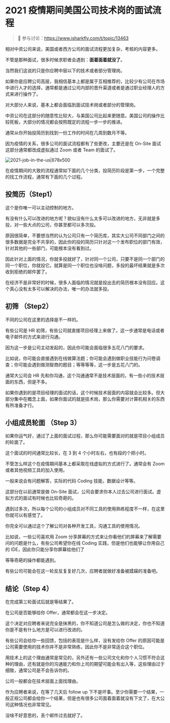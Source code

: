 # 2021 疫情期间美国公司技术岗的面试流程

> 🔔 参与讨论：https://www.isharkfly.com/t/topic/13463

相对中资公司来说，美国或者西方公司的面试流程更加复杂，考核的内容更多。

不管是那种面试，很多时候求职者会遇到：**面着面着就没了**。

当然我们这说的只是你应聘中层以下的技术或者部分管理岗。

如果你是应聘公司高层，我相信基本上都是属于互相推荐的，比较少有公司在市场中进行人才的选择，通常都是通过公司内部的晋升渠道或者是通过职业经理人的方式来进行操作了。

对大部分人来说，基本上都会面临到面试技术岗或者部分的管理岗。

中资公司在这部分的随意性比较大，与美国公司比起来更随意。美国公司的操作比较死板，大部分的情况都会按照既定的流程一步一步的推进。

通常从你开始投简历到找到一份工作的时间在几周到数月不等。

因为疫情的关系，很多公司的面试流程都有了些更改，主要还是在 On-Site 面试这部分通常都改成虚拟通过 Zoom 或者 Team 的面试了。

![2021-job-in-the-us|678x500](https://cdn.isharkfly.com/com-isharkfly-www/discourse-uploads/optimized/2X/5/55828ea8f5ec2300d6451776fa11b50c087e269c_2_678x500.png)

在疫情期间的大致的流程通常如下面的几个分类，投简历阶段是第一步，一个完整的找工作流程，通常有下面的几个过程。

## 投简历（Step1）

这个是你唯一可以主动控制的地方。

有没有什么可以改进的地方呢？貌似没有什么太多可以改进的地方，无非就是多投，对一些大点的公司，你甚至都可以多次投。

原因很简单，不要想当然的认为公司只有一个简历库，其实大公司不同部门之间的很多数据是完全不共享的，因此你的投的简历只针对这一个发布职位的部门有效，针对其他的一些部门，可能根本没有看到过。

因此针对上面的情况，你就多投就好了，针对同一个公司，只要不是同一个部门的同一个职位，你就投它。就算是同一个职位也没啥问题，多投的最坏结果就是多次收到拒绝的邮件罢了。

在经济不是非常好的时候，很多人面临的情况就是投出去的简历根本没有回应。这个真心没有太多可以解决的办法，唯一的办法就多投。

## 初筛 （Step2）

不同的公司在这里的选择是不一样的。

有些公司是 HR 初筛，有些公司就直接项目经理上来做了。这一步通常是电话或者电子邮件的方式来进行沟通。

因为这一步是公司主动发起的，因此你可能会面临很多五花八门的要求。

比如说，你可能会直接遇到在线做算法题；你可能会遇到做职业技能行为问卷调查；你可能会遇到做测智商的题目；等等等等，这一步是五花八门的。

通常大公司会 HR 先和你沟通，这个沟通通常不是技术层面的，有一些小的技术层面的东西，但是不多。

如果你遇到的是项目经理的面试的话，这个时候技术层面的内容就会比较多。但大部分集中在概念上面，如果你面试的就是技术岗，那么你需要对计算机相关的东西有所准备才行。

## 小组成员轮面 （Step 3）

如果你运气好，通过了上面的面试过程，那么你可能需要面对的就是项目小组成员的轮面了。

这个面试的时间通常比较长，在 3 到 4 个小时左右，也有段的个把小时。

不管怎么样这个在疫情期间基本上都采取在线虚拟的方式进行了。通常会有 Zoom 或者其他视频工具的加入使用。

一般来说会有问题解答，实际的代码 Coding 技能，数据设计等等。

这部分在以前通常是做 On-Site 面试，公司会要求你本人过去公司进行面试。虚拟方式的面试有时候也比较奇葩的。

遇到过多次，所以每个公司的小组成员对不同工具的使用熟练程度不一样，在这里你就可以有感觉了。

你完全可以通过这个了解公司对各种开发工具，沟通工具的使用情况。

比如说，一些公司喜欢用 Zoom 分享屏幕的方式来让你看他们的屏幕来了解需要问的问题是什么，有些公司希望你在线 Coding
实践，但是他们也能够让你用自己的 IDE，因此你只能分享你屏幕给他们了

等等奇葩的操作都能遇到。

有些公司可能会在这一轮反反复复好几次，应聘者就做好准备被蹂躏的准备吧。

## 结论（Step 4）

在完成第三轮面试后就是等结果了。

在公司是否能够给你 Offer，通常都会在这一步决定。

这个决定对应聘者来说完全是抹黑的，你不知道公司是怎么做的决定，你也不知道你是不是有什么地方是可以进行改进的。

有些公司会给你一些回馈，包括的表现是什么样，没有发给你 Offer 的原因可能是公司需要使用的技术你并不是非常熟练，因此你不是非常适合这个职位。

用技术上的这个理由通常是常见的，另外还有一些公司文化和你个人习惯不符合这种的理由，还有就是你的沟通能力和你上司的期望可能会有出入等，这些理由过于细致，通常公司是不会告诉你的。

公司一般都会在技术层面上面找理由。

作为应聘者来说，在等了几天后 follow up 下不是坏事。至少你需要一个结果，一般正规公司都会给你一个结果，但是也有很多公司面着面着就没有下文了，在大公司这种情况也非常常见。

没啥不好意思的，丢个邮件过去就好了。
